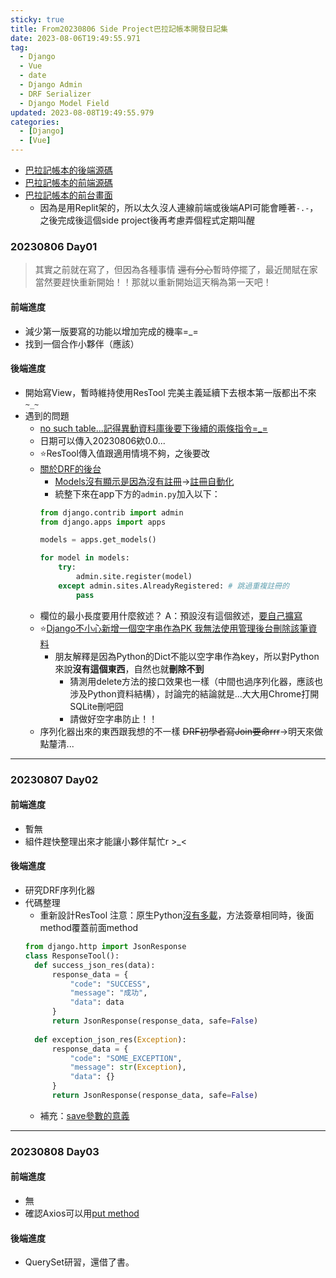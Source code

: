 ```yaml
---
sticky: true
title: From20230806 Side Project巴拉記帳本開發日記集
date: 2023-08-06T19:49:55.971
tag:
  - Django
  - Vue
  - date
  - Django Admin
  - DRF Serializer
  - Django Model Field
updated: 2023-08-08T19:49:55.979
categories:
  - [Django]
  - [Vue]
---
```

- [巴拉記帳本的後端源碼](https://github.com/x200706/BlahAccountBookAP)
- [巴拉記帳本的前端源碼](https://github.com/x200706/BlahAccountBook)
- [巴拉記帳本的前台畫面](https://blahaccountbook.chi200706.repl.co/)
  - 因為是用Replit架的，所以太久沒人連線前端或後端API可能會睡著`-.-`，之後完成後這個side project後再考慮弄個程式定期叫醒

### 20230806 Day01
> 其實之前就在寫了，但因為各種事情 ~~還有分心~~暫時停擺了，最近閒賦在家當然要趕快重新開始！！那就以重新開始這天稱為第一天吧！

#### 前端進度
- 減少第一版要寫的功能以增加完成的機率=_=
- 找到一個合作小夥伴（應該）

#### 後端進度
- 開始寫View，暫時維持使用ResTool 完美主義延續下去根本第一版都出不來`~_~`
- 遇到的問題
  - [no such table...記得異動資料庫後要下後續的兩條指令=_=](https://blog.csdn.net/qq_33654685/article/details/88573873)
  - 日期可以傳入20230806欸0.0...
  - ⭐ResTool傳入值跟適用情境不夠，之後要改
  - [關於DRF的後台](https://stackoverflow.com/questions/63652653/does-the-django-rest-framework-provide-an-admin-site-to-manage-models)
    - [Models沒有顯示是因為沒有註冊](https://stackoverflow.com/questions/2984987/model-not-showing-up-in-django-admin)->[註冊自動化](https://hackernoon.com/automatically-register-all-models-in-django-admin-django-tips-481382cf75e5)
    - 統整下來在app下方的`admin.py`加入以下：
    ```python
    from django.contrib import admin
    from django.apps import apps

    models = apps.get_models()

    for model in models:
        try:
            admin.site.register(model)
        except admin.sites.AlreadyRegistered: # 跳過重複註冊的
            pass
    ```
  - 欄位的最小長度要用什麼敘述？ A：預設沒有這個敘述，[要自己擴寫](https://stackoverflow.com/questions/15845116/how-to-set-min-length-for-models-textfield)
  - ⭐[Django不小心新增一個空字串作為PK 我無法使用管理後台刪除該筆資料](https://chat.openai.com/share/f8939787-a942-4e02-a4d1-eeccb4ce9507)
    - 朋友解釋是因為Python的Dict不能以空字串作為key，所以對Python來說**沒有這個東西**，自然也就**刪除不到**
      - 猜測用delete方法的接口效果也一樣（中間也過序列化器，應該也涉及Python資料結構），討論完的結論就是...大大用Chrome打開SQLite刪吧囧
      - 請做好空字串防止！！
  - 序列化器出來的東西跟我想的不一樣 ~~DRF初學者寫Join要命rrr~~->明天來做點釐清...

***
### 20230807 Day02
#### 前端進度
- 暫無
- 組件趕快整理出來才能讓小夥伴幫忙r >_<
#### 後端進度
- 研究DRF序列化器
- 代碼整理
  - 重新設計ResTool
  注意：原生Python[沒有多載](https://www.uj5u.com/houduan/288561.html)，方法簽章相同時，後面method覆蓋前面method
  ```py
  from django.http import JsonResponse
  class ResponseTool():
    def success_json_res(data):
        response_data = {
            "code": "SUCCESS",
            "message": "成功",
            "data": data
        }
        return JsonResponse(response_data, safe=False)
    
    def exception_json_res(Exception):
        response_data = {
            "code": "SOME_EXCEPTION",
            "message": str(Exception),
            "data": {}
        }
        return JsonResponse(response_data, safe=False)
  ```
    - 補充：[save參數的意義](https://dev.to/chryzcode/django-json-response-safe-false-4f9i)

***
### 20230808 Day03
#### 前端進度
- 無
- 確認Axios可以用[put method](https://rapidapi.com/guides/use-axios-put-patch-requests)
#### 後端進度
- QuerySet研習，還借了書。